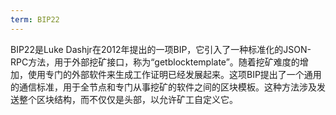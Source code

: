 ```yaml
---
term: BIP22
---
```


BIP22是Luke Dashjr在2012年提出的一项BIP，它引入了一种标准化的JSON-RPC方法，用于外部挖矿接口，称为“getblocktemplate”。随着挖矿难度的增加，使用专门的外部软件来生成工作证明已经发展起来。这项BIP提出了一个通用的通信标准，用于全节点和专门从事挖矿的软件之间的区块模板。这种方法涉及发送整个区块结构，而不仅仅是头部，以允许矿工自定义它。